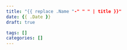 ```yaml
---
title: "{{ replace .Name "-" " " | title }}"
date: {{ .Date }}
draft: true

tags: []
categories: []
---
```


